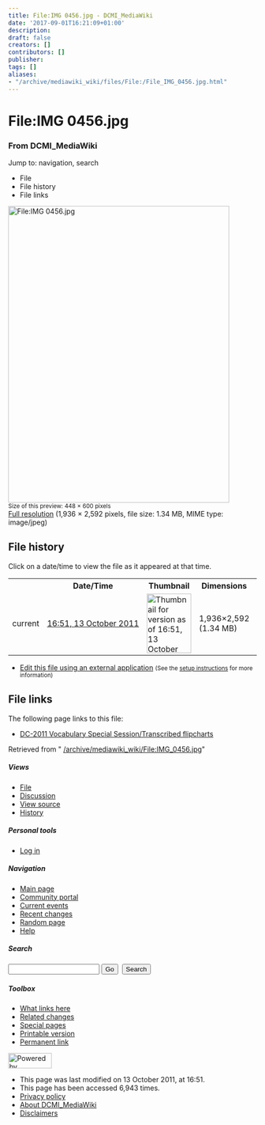 ```yaml
---
title: File:IMG 0456.jpg - DCMI_MediaWiki
date: '2017-09-01T16:21:09+01:00'
description: 
draft: false
creators: []
contributors: []
publisher: 
tags: []
aliases:
- "/archive/mediawiki_wiki/files/File:/File_IMG_0456.jpg.html"
---
```


<a id="top"></a>
# File:IMG 0456.jpg

### From DCMI\_MediaWiki

Jump to: navigation, search
<!-- start content -->
- File
- File history
- File links

 [<img alt="File:IMG 0456.jpg" src="/images/4/4d/IMG_0456.jpg" width="448" height="600">](/archive/mediawiki_wiki/files/IMG_0456.jpg)  
<small>Size of this preview: 448 × 600 pixels</small>  
 [Full resolution](/images/4/4d/IMG_0456.jpg)‎ (1,936 × 2,592 pixels, file size: 1.34 MB, MIME type: image/jpeg)
<!-- 
NewPP limit report
Preprocessor node count: 0/1000000
Post-expand include size: 0/2097152 bytes
Template argument size: 0/2097152 bytes
Expensive parser function count: 0/100
-->
## File history

Click on a date/time to view the file as it appeared at that time.

<table class="wikitable filehistory">
  <tr>
    <td></td>
    <th>Date/Time</th>
    <th>Thumbnail</th>
    <th>Dimensions</th>
    <th>User</th>
    <th>Comment</th>
  </tr>
  <tr>
    <td>current</td>
    <td class="filehistory-selected" style="white-space: nowrap;"><a href="/archive/mediawiki_wiki/files/IMG_0456.jpg">16:51, 13 October 2011</a></td>
    <td><a href="/images/4/4d/IMG_0456.jpg"><img alt="Thumbnail for version as of 16:51, 13 October 2011" src="/images/4/4d/IMG_0456.jpg" width="90" height="120"></a></td>
    <td>1,936×2,592 <span style="white-space: nowrap;">(1.34 MB)</span>
    </td>
    <td>
      <a href="/index.php/User:TomBaker" title="User:TomBaker" class="mw-userlink">TomBaker</a> <span style="white-space: nowrap;"> <span class="mw-usertoollinks">(<a href="/index.php?title=User_talk:TomBaker&amp;action=edit&amp;redlink=1" class="new" title="User talk:TomBaker (page does not exist)">Talk</a> | <a href="/index.php/Special:Contributions/TomBaker" title="Special:Contributions/TomBaker">contribs</a>)</span></span>
    </td>
    <td></td>
  </tr>
</table>

  

- [Edit this file using an external application](/index.php?title=File:IMG_0456.jpg&action=edit&externaledit=true&mode=file "File:IMG 0456.jpg") <small>(See the <a href="http://www.mediawiki.org/wiki/Manual:External_editors" class="external text" rel="nofollow">setup instructions</a> for more information)</small>

## File links

The following page links to this file:

- [DC-2011 Vocabulary Special Session/Transcribed flipcharts](/index.php/DC-2011_Vocabulary_Special_Session/Transcribed_flipcharts "DC-2011 Vocabulary Special Session/Transcribed flipcharts")

Retrieved from " [/archive/mediawiki_wiki/File:IMG\_0456.jpg](/archive/mediawiki_wiki/files/File:/File:IMG_0456.jpg.html)"

<!-- end content -->

##### Views

- [File](/archive/mediawiki_wiki/files/File:/File:IMG_0456.jpg.html "View the file page [c]")
- [Discussion](/index.php?title=File_talk:IMG_0456.jpg&action=edit&redlink=1 "Discussion about the content page [t]")
- [View source](/index.php?title=File:IMG_0456.jpg&action=edit "This page is protected.
You can view its source [e]")
- [History](/index.php?title=File:IMG_0456.jpg&action=history "Past revisions of this page [h]")

##### Personal tools

- [Log in](/index.php?title=Special:UserLogin&returnto=File:IMG_0456.jpg "You are encouraged to log in; however, it is not mandatory [o]")

<script type="text/javascript"> if (window.isMSIE55) fixalpha(); </script>

##### Navigation

- [Main page](/index.php/Main_Page "Visit the main page [z]")
- [Community portal](/index.php/DCMI_MediaWiki:Community_portal "About the project, what you can do, where to find things")
- [Current events](/index.php/DCMI_MediaWiki:Current_events "Find background information on current events")
- [Recent changes](/index.php/Special:RecentChanges "The list of recent changes in the wiki [r]")
- [Random page](/index.php/Special:Random "Load a random page [x]")
- [Help](/index.php/Help:Contents "The place to find out")

##### <label for="searchInput">Search</label>

<form action="/index.php" id="searchform">
				<input type="hidden" name="title" value="Special:Search">
				<input id="searchInput" title="Search DCMI_MediaWiki" accesskey="f" type="search" name="search">
				<input type="submit" name="go" class="searchButton" id="searchGoButton" value="Go" title="Go to a page with this exact name if exists"> 
				<input type="submit" name="fulltext" class="searchButton" id="mw-searchButton" value="Search" title="Search the pages for this text">
			</form>

##### Toolbox

- [What links here](/index.php/Special:WhatLinksHere/File:IMG_0456.jpg "List of all wiki pages that link here [j]")
- [Related changes](/index.php/Special:RecentChangesLinked/File:IMG_0456.jpg "Recent changes in pages linked from this page [k]")
- [Special pages](/index.php/Special:SpecialPages "List of all special pages [q]")
- [Printable version](/index.php?title=File:IMG_0456.jpg&printable=yes "Printable version of this page [p]")
- [Permanent link](/index.php?title=File:IMG_0456.jpg&oldid=1285 "Permanent link to this revision of the page")

<!-- end of the left (by default at least) column -->

 [<img src="/skins/common/images/poweredby_mediawiki_88x31.png" height="31" width="88" alt="Powered by MediaWiki">](http://www.mediawiki.org/)

- This page was last modified on 13 October 2011, at 16:51.
- This page has been accessed 6,943 times.
- [Privacy policy](/index.php/DCMI_MediaWiki:Privacy_policy "DCMI MediaWiki:Privacy policy")
- [About DCMI\_MediaWiki](/index.php/DCMI_MediaWiki:About "DCMI MediaWiki:About")
- [Disclaimers](/index.php/DCMI_MediaWiki:General_disclaimer "DCMI MediaWiki:General disclaimer")

<script>if (window.runOnloadHook) runOnloadHook();</script><!-- Served in 0.557 secs. -->
